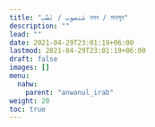 ```yaml
---
title: "مَنصوب / نَصْب নসব / মানসুব"
description: ""
lead: ""
date: 2021-04-29T23:01:19+06:00
lastmod: 2021-04-29T23:01:19+06:00
draft: false
images: []
menu: 
  nahw:
    parent: "anwanul_irab"
weight: 20
toc: true
---
```



